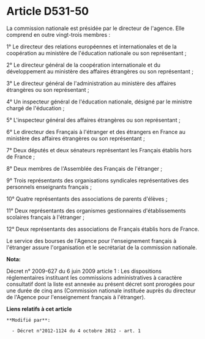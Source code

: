 # Article D531-50

La commission nationale est présidée par le directeur de l'agence. Elle comprend en outre vingt-trois membres : 

1° Le directeur des relations européennes et internationales et de la coopération au ministère de l'éducation nationale ou
son représentant ; 

2° Le directeur général de la coopération internationale et du développement au ministère des affaires étrangères ou son
représentant ; 

3° Le directeur général de l'administration au ministère des affaires étrangères ou son représentant ; 

4° Un inspecteur général de l'éducation nationale, désigné par le ministre chargé de l'éducation ; 

5° L'inspecteur général des affaires étrangères ou son représentant ; 

6° Le directeur des Français à l'étranger et des étrangers en France au ministère des affaires étrangères ou son
représentant ; 

7° Deux députés et deux sénateurs représentant les Français établis hors de France ; 

8° Deux membres de l'Assemblée des Français de l'étranger ; 

9° Trois représentants des organisations syndicales représentatives des personnels enseignants français ; 

10° Quatre représentants des associations de parents d'élèves ; 

11° Deux représentants des organismes gestionnaires d'établissements scolaires français à l'étranger ; 

12° Deux représentants des associations de Français établis hors de France. 

Le service des bourses de l'Agence pour l'enseignement français à l'étranger assure l'organisation et le secrétariat de la
commission nationale.

**Nota:**

Décret n° 2009-627 du 6 juin 2009 article 1 : Les dispositions réglementaires instituant les commissions administratives à
caractère consultatif dont la liste est annexée au présent décret sont prorogées pour une durée de cinq ans (Commission
nationale instituée auprès du directeur de l'Agence pour l'enseignement français à l'étranger).

**Liens relatifs à cet article**

	**Modifié par**:

	  - Décret n°2012-1124 du 4 octobre 2012 - art. 1
